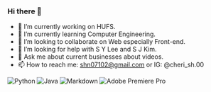 ### Hi there 👋

- 🔭 I’m currently working on HUFS.
- 🌱 I’m currently learning Computer Engineering.
- 👯 I’m looking to collaborate on Web especially Front-end.
- 🤔 I’m looking for help with S Y Lee and S J Kim.
- 💬 Ask me about current businesses about videos.
- 📫 How to reach me: shn07102@gmail.com or IG: @cheri_sh.00





![Python](https://img.shields.io/badge/python-3670A0?style=for-the-badge&logo=python&logoColor=ffdd54)
![Java](https://img.shields.io/badge/java-%23ED8B00.svg?style=for-the-badge&logo=openjdk&logoColor=white)
![Markdown](https://img.shields.io/badge/markdown-%23000000.svg?style=for-the-badge&logo=markdown&logoColor=white)
![Adobe Premiere Pro](https://img.shields.io/badge/Adobe%20Premiere%20Pro-9999FF.svg?style=for-the-badge&logo=Adobe%20Premiere%20Pro&logoColor=white)
